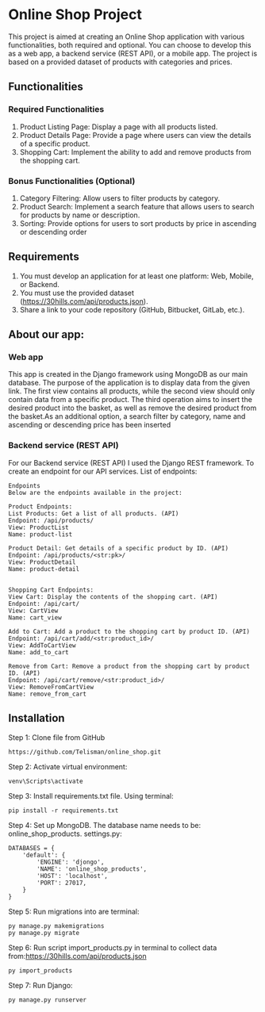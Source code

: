 # Online Shop Project

This project is aimed at creating an Online Shop application with various functionalities, both required and optional. You can choose to develop this as a web app, a backend service (REST API), or a mobile app. The project is based on a provided dataset of products with categories and prices.

## Functionalities

### Required Functionalities

1. Product Listing Page: Display a page with all products listed.
1. Product Details Page: Provide a page where users can view the details of a specific product.
1. Shopping Cart: Implement the ability to add and remove products from the shopping cart.

### Bonus Functionalities (Optional)

1. Category Filtering: Allow users to filter products by category.
1. Product Search: Implement a search feature that allows users to search for products by name or description.
1. Sorting: Provide options for users to sort products by price in ascending or descending order

## Requirements
1. You must develop an application for at least one platform: Web, Mobile, or Backend.
1. You must use the provided dataset (https://30hills.com/api/products.json).
1. Share a link to your code repository (GitHub, Bitbucket, GitLab, etc.).





## About our app:

### Web app
This app is created in the Django framework using MongoDB as our main database.
The purpose of the application is to display data from the given link. The first view contains all products, while the second view should only contain data from a specific product.
The third operation aims to insert the desired product into the basket, as well as remove the desired product from the basket.As an additional option, a search filter by category, name and ascending or descending price has been inserted

###  Backend service (REST API)
For our Backend service (REST API) I used the Django REST framework. To create an endpoint for our API services.
List of endpoints:
```
Endpoints
Below are the endpoints available in the project:

Product Endpoints:
List Products: Get a list of all products. (API)
Endpoint: /api/products/
View: ProductList
Name: product-list

Product Detail: Get details of a specific product by ID. (API)
Endpoint: /api/products/<str:pk>/
View: ProductDetail
Name: product-detail


Shopping Cart Endpoints:
View Cart: Display the contents of the shopping cart. (API)
Endpoint: /api/cart/
View: CartView
Name: cart_view

Add to Cart: Add a product to the shopping cart by product ID. (API)
Endpoint: /api/cart/add/<str:product_id>/
View: AddToCartView
Name: add_to_cart

Remove from Cart: Remove a product from the shopping cart by product ID. (API)
Endpoint: /api/cart/remove/<str:product_id>/
View: RemoveFromCartView
Name: remove_from_cart
```




## Installation 
Step 1:
Clone file from GitHub
``` 
https://github.com/Telisman/online_shop.git
```
Step 2:
Activate virtual environment:
```
venv\Scripts\activate
```

Step 3:
Install requirements.txt file. Using terminal: 
```
pip install -r requirements.txt
``` 

Step 4:
Set up MongoDB.
The database name needs to be: online_shop_products.
settings.py:
```
DATABASES = {
    'default': {
        'ENGINE': 'djongo',
        'NAME': 'online_shop_products',
        'HOST': 'localhost',
        'PORT': 27017,
    }
}
```
Step 5:
Run migrations into are terminal:
```
py manage.py makemigrations
py manage.py migrate 
```
Step 6:
Run script import_products.py in terminal to collect data from:https://30hills.com/api/products.json
```
py import_products
```
Step 7:
Run Django:
```
py manage.py runserver
```


